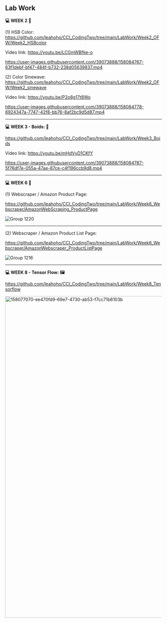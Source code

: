 ## Lab Work 

**💻 WEEK 2 💛**

(1) HSB Color:
https://github.com/leahoho/CCI_CodingTwo/tree/main/LabWork/Week2_OFW/Week2_HSBcolor

Video link: https://youtu.be/LCGmWBfke-o



https://user-images.githubusercontent.com/39073888/158084767-63f1debf-bf47-484f-b732-238d05639837.mp4



(2) Color Sinewave:
https://github.com/leahoho/CCI_CodingTwo/tree/main/LabWork/Week2_OFW/Week2_sinewave

Video link: https://youtu.be/P2o8g17t8Wo



https://user-images.githubusercontent.com/39073888/158084778-6924347a-7747-42f8-bb76-8af2bc9d5d87.mp4



----


**💻 WEEK 3 - Boids: 💭**

https://github.com/leahoho/CCI_CodingTwo/tree/main/LabWork/Week3_Boids

Video link: https://youtu.be/mHdVvD1CKfY



https://user-images.githubusercontent.com/39073888/158084787-5f76df7e-055a-47ae-87ce-c4f196ccb9d8.mp4



----

**💻 WEEK 6 💽**

(1) Webscraper / Amazon Product Page:

https://github.com/leahoho/CCI_CodingTwo/tree/main/LabWork/Week6_Webscraper/AmazonWebScraping_ProductPage

![Group 1220](https://user-images.githubusercontent.com/39073888/158735915-a41cef33-7d95-4051-996e-c1cd09b4b02d.png)


----

(2) Webscraper / Amazon Product List Page:

https://github.com/leahoho/CCI_CodingTwo/tree/main/LabWork/Week6_Webscraper/AmazonWebscraper_ProductListPage

![Group 1216](https://user-images.githubusercontent.com/39073888/158735922-918a7832-77e0-4102-a249-71d295b87054.png)


----

**💻 WEEK 8 - Tensor Flow: 🖼**

https://github.com/leahoho/CCI_CodingTwo/tree/main/LabWork/Week8_Tensorflow

<img width="1033" alt="158077070-ee470fd9-69e7-4730-ab53-f7cc71b6103b" src="https://user-images.githubusercontent.com/39073888/158735446-ba20ab72-79f3-491b-9a41-86f7a165eb6b.png">

